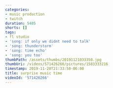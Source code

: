 ```yaml
---
categories:
- music production
- twitch
duration: 5405
shorts: []
tags:
- fl studio
- 'song: if only we didnt need to talk'
- 'song: thunderstorm'
- 'song: time echo'
- 'song: you too'
thumbPath: /assets/thumbs/20191121033350.jpg
thumbUri: /videos/571426266/pictures/1583333216
timestamp: 2019-11-20T21:33:50-06:00
title: surprise music time
videoId: '571426266'
---
```

